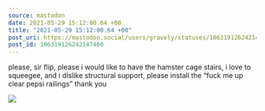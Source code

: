 ```yaml
---
source: mastodon
date: 2021-05-29 15:12:00.64 +00
title: "2021-05-29 15:12:00.64 +00"
post_uri: https://mastodon.social/users/gravely/statuses/106319126242147460
post_id: 106319126242147460
---
```

please, sir flip, please i would like to have the hamster cage stairs, i love to squeegee, and i dislike structural support, please install the “fuck me up clear pepsi railings” thank you


![](/images/106319126102899912.jpg)

